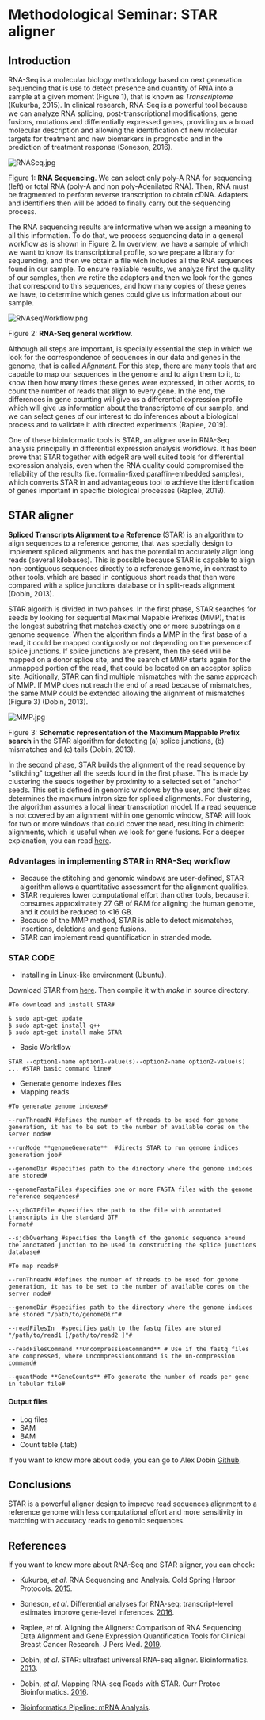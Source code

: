 # Methodological Seminar: STAR aligner

## Introduction

RNA-Seq is a molecular biology methodology based on next generation sequencing that is use to detect presence and quantity of RNA into a sample at a given moment (Figure 1), that is known as *Transcriptome* (Kukurba, 2015). In clinical research, RNA-Seq is a powerful tool because we can analyze RNA splicing, post-transcriptional modifications, gene fusions, mutations and differentially expressed genes, providing us a broad molecular description and  allowing the identification of new molecular targets for treatment and new biomarkers in prognostic and in the prediction of treatment response (Soneson, 2016).

![RNASeq.jpg](https://github.com/LauraMCE/lncRNA_BC/edit/master/STB/RNASeq.jpg)

Figure 1: **RNA Sequencing**. We can select only poly-A RNA for sequencing (left) or total RNA (poly-A and non poly-Adenilated RNA). Then, RNA must be fragmented to perform reverse transcription to obtain cDNA. Adapters and identifiers then will be added to finally carry out the sequencing process.

The RNA sequencing results are informative when we assign a meaning to all this information. To do that, we process sequencing data in a general workflow as is shown in Figure 2. In overview, we have a sample of which we want to know its transcriptional profile, so we prepare a library for sequencing, and then we obtain a file wich includes all the RNA sequences found in our sample. To ensure realiable results, we analyze first the quality of our samples, then we retire the adapters and then we look for the genes that correspond to this sequences, and how many copies of these genes we have, to determine which genes could give us information about our sample.



![RNAseqWorkflow.png](https://github.com/LauraMCE/lncRNA_BC/edit/master/STB/RNAseqWorkflow.png)



Figure 2: **RNA-Seq general workflow**.

Although all steps are important, is specially essential the step in which we look for the correspondence of sequences in our data and genes in the genome, that is called *Alignment*. For this step, there are many tools that are capable to map our sequences in the genome and to align them to it, to know then how many times these genes were expressed, in other words, to count the number of reads that align to every gene. In the end, the differences in gene counting will give us a differential expression profile which will give us information about the transcriptome of our sample, and we can select genes of our interest to do inferences about a biological process and to validate it with directed experiments (Raplee, 2019).

One of these bioinformatic tools is STAR, an aligner use in RNA-Seq analysis principally in differential expression analysis workflows.  It has been prove that STAR together with edgeR are well suited tools for differential expression analysis, even when the RNA quality could compromised the reliability of the results (i.e. formalin-fixed paraffin-embedded samples), which converts STAR in and advantageous tool to achieve the identification of genes important in specific biological processes (Raplee, 2019).



## STAR aligner

**Spliced Transcripts Alignment to a Reference** (STAR) is an algorithm to align sequences to a reference genome, that was specially design to implement spliced alignments and has the potential to accurately align long reads (several kilobases). This is possible because STAR is capable to align non-contiguous sequences directly to a reference genome, in contrast to other tools, which are based in contiguous short reads that then were compared with a splice junctions database or in split-reads alignment (Dobin, 2013).

STAR algorith is divided in two pahses. In the first phase, STAR searches for seeds by looking for sequential Maximal Mapable Prefixes (MMP), that is the longest substring that matches exactly one or more substrings on a genome sequence. When the algorithm finds a MMP in the first base of a read, it could be mapped contiguosly or not depending on the presence of splice junctions. If splice junctions are present, then the seed will be mapped on a donor splice site, and the search of MMP starts again for the unmapped portion of the read, that could be located on an acceptor splice site.  Aditionally, STAR can find multiple mismatches with the same approach of MMP. If MMP does not reach the end of a read because of mismatches, the same MMP could be extended allowing the alignment of mismatches (Figure 3) (Dobin, 2013). 



![MMP.jpg](https://github.com/LauraMCE/lncRNA_BC/edit/master/STB/MMP.jpg)

Figure 3: **Schematic representation of the Maximum Mappable Prefix**
**search** in the STAR algorithm for detecting (a) splice junctions, (b) mismatches
and (c) tails (Dobin, 2013).

In the second phase, STAR builds the alignment of the read sequence by "stitching" together all the seeds found in the first phase. This is made by clustering the seeds together by proximity to a selected set of "anchor" seeds. This set is defined in genomic windows by the user, and their sizes determines the maximum intron size for spliced alignments. For clustering, the algorithm assumes a local linear transcription model. If a read sequence is not covered by an alignment within one genomic window, STAR will look for two or more windows that could cover the read, resulting in chimeric alignments, which is useful when we look for gene fusions. For a deeper explanation, you can read [here]( https://hbctraining.github.io/Intro-to-rnaseq-hpc-O2/lessons/03_alignment.html ).



### Advantages in implementing STAR in RNA-Seq workflow



- Because the stitching and genomic windows are user-defined, STAR algorithm allows a quantitative assessment for the alignment qualities.
- STAR requieres lower computational effort than other tools, because it consumes approximately 27 GB of RAM for aligning the human genome, and it could be reduced to <16 GB.
- Because of the MMP method, STAR is able to detect mismatches, insertions, deletions and gene fusions.
- STAR can implement read quantification in stranded mode.



### STAR CODE

- Installing in Linux-like environment (Ubuntu).

Download STAR from [here](https://github.com/alexdobin/STAR). Then compile it with *make* in source directory.

```
#To download and install STAR#

$ sudo apt-get update
$ sudo apt-get install g++
$ sudo apt-get install make STAR

```

- Basic Workflow 

`STAR --option1-name option1-value(s)--option2-name option2-value(s) ... #STAR basic command line#`
  - Generate genome indexes files
  - Mapping reads

```
#To generate genome indexes#

--runThreadN #defines the number of threads to be used for genome generation, it has to be set to the number of available cores on the server node#

--runMode **genomeGenerate**  #directs STAR to run genome indices generation job#

--genomeDir #specifies path to the directory where the genome indices are stored#

--genomeFastaFiles #specifies one or more FASTA files with the genome reference sequences#

--sjdbGTFfile #specifies the path to the file with annotated transcripts in the standard GTF
format#

--sjdbOverhang #specifies the length of the genomic sequence around the annotated junction to be used in constructing the splice junctions database#

#To map reads#

--runThreadN #defines the number of threads to be used for genome generation, it has to be set to the number of available cores on the server node#

--genomeDir #specifies path to the directory where the genome indices are stored "/path/to/genomeDir"#

--readFilesIn  #specifies path to the fastq files are stored "/path/to/read1 [/path/to/read2 ]"#

--readFilesCommand **UncompressionCommand** # Use if the fastq files are compressed, where UncompressionCommand is the un-compression command#

--quantMode **GeneCounts** #To generate the number of reads per gene in tabular file#

```

#### Output files

- Log files
- SAM
- BAM
- Count table (.tab)

If you want to know more about code, you can go to Alex Dobin [Github]( https://github.com/alexdobin/STAR ). 

## Conclusions

STAR is a powerful aligner design to improve read sequences alignment to a reference genome with less computational effort and more sensitivity in matching with accuracy reads to genomic sequences.

## References

If you want to know more about RNA-Seq and STAR aligner, you can check:



- Kukurba, *et al*. RNA Sequencing and Analysis. Cold Spring Harbor Protocols. [2015]( http://cshprotocols.cshlp.org/content/2015/11/pdb.top084970.abstract ).

- Soneson, *et al*. Differential analyses for RNA-seq: transcript-level estimates improve gene-level inferences. [2016](https://www.ncbi.nlm.nih.gov/pmc/articles/PMC4712774/).
- Raplee, *et al*. Aligning the Aligners: Comparison of RNA Sequencing Data Alignment and Gene Expression Quantification Tools for Clinical Breast Cancer Research. J Pers Med. [2019]( https://www.ncbi.nlm.nih.gov/pubmed/30987214 ).
- Dobin, *et al*. STAR: ultrafast universal RNA-seq aligner. Bioinformatics. [2013]( https://academic.oup.com/bioinformatics/article/29/1/15/272537 ).
- Dobin, *et al*. Mapping RNA-seq Reads with STAR. Curr Protoc Bioinformatics. [2016]( https://www.ncbi.nlm.nih.gov/pmc/articles/PMC4631051/ ).
- [Bioinformatics Pipeline: mRNA Analysis]( https://docs.gdc.cancer.gov/Data/Bioinformatics_Pipelines/Expression_mRNA_Pipeline/ ).
